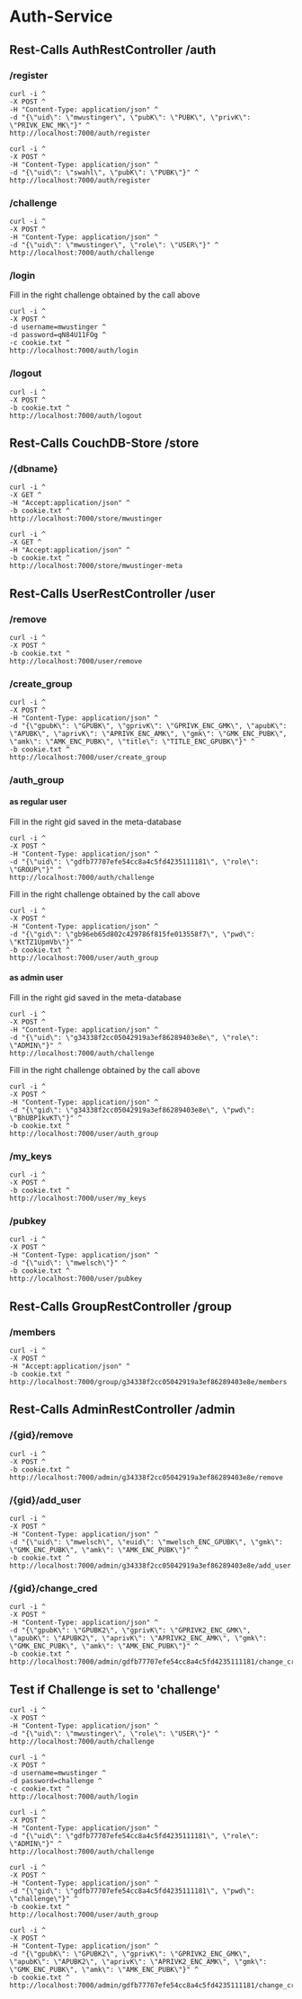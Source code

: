 # Auth-Service

## Rest-Calls AuthRestController /auth

### /register

```
curl -i ^
-X POST ^
-H "Content-Type: application/json" ^
-d "{\"uid\": \"mwustinger\", \"pubK\": \"PUBK\", \"privK\": \"PRIVK_ENC_MK\"}" ^
http://localhost:7000/auth/register

curl -i ^
-X POST ^
-H "Content-Type: application/json" ^
-d "{\"uid\": \"swahl\", \"pubK\": \"PUBK\"}" ^
http://localhost:7000/auth/register
```

### /challenge

```
curl -i ^
-X POST ^
-H "Content-Type: application/json" ^
-d "{\"uid\": \"mwustinger\", \"role\": \"USER\"}" ^
http://localhost:7000/auth/challenge
```

### /login

Fill in the right challenge obtained by the call above

```
curl -i ^
-X POST ^
-d username=mwustinger ^
-d password=qN84U11FOg ^
-c cookie.txt ^
http://localhost:7000/auth/login
```

### /logout

```
curl -i ^
-X POST ^
-b cookie.txt ^
http://localhost:7000/auth/logout
```

## Rest-Calls CouchDB-Store /store

### /{dbname}

```
curl -i ^
-X GET ^
-H "Accept:application/json" ^
-b cookie.txt ^
http://localhost:7000/store/mwustinger

curl -i ^
-X GET ^
-H "Accept:application/json" ^
-b cookie.txt ^
http://localhost:7000/store/mwustinger-meta
```

## Rest-Calls UserRestController /user

### /remove

```
curl -i ^
-X POST ^
-b cookie.txt ^
http://localhost:7000/user/remove
```

### /create_group

```
curl -i ^
-X POST ^
-H "Content-Type: application/json" ^
-d "{\"gpubK\": \"GPUBK\", \"gprivK\": \"GPRIVK_ENC_GMK\", \"apubK\": \"APUBK\", \"aprivK\": \"APRIVK_ENC_AMK\", \"gmk\": \"GMK_ENC_PUBK\", \"amk\": \"AMK_ENC_PUBK\", \"title\": \"TITLE_ENC_GPUBK\"}" ^
-b cookie.txt ^
http://localhost:7000/user/create_group
```

### /auth_group

#### as regular user

Fill in the right gid saved in the meta-database

```
curl -i ^
-X POST ^
-H "Content-Type: application/json" ^
-d "{\"uid\": \"gdfb77707efe54cc8a4c5fd4235111181\", \"role\": \"GROUP\"}" ^
http://localhost:7000/auth/challenge
```

Fill in the right challenge obtained by the call above

```
curl -i ^
-X POST ^
-H "Content-Type: application/json" ^
-d "{\"gid\": \"gb96eb65d802c429786f815fe013558f7\", \"pwd\": \"KtTZ1UpmVb\"}" ^
-b cookie.txt ^
http://localhost:7000/user/auth_group
```

#### as admin user

Fill in the right gid saved in the meta-database

```
curl -i ^
-X POST ^
-H "Content-Type: application/json" ^
-d "{\"uid\": \"g34338f2cc05042919a3ef86289403e8e\", \"role\": \"ADMIN\"}" ^
http://localhost:7000/auth/challenge
```

Fill in the right challenge obtained by the call above

```
curl -i ^
-X POST ^
-H "Content-Type: application/json" ^
-d "{\"gid\": \"g34338f2cc05042919a3ef86289403e8e\", \"pwd\": \"BhUBP1kvKT\"}" ^
-b cookie.txt ^
http://localhost:7000/user/auth_group
```

### /my_keys

```
curl -i ^
-X POST ^
-b cookie.txt ^
http://localhost:7000/user/my_keys
```

### /pubkey

```
curl -i ^
-X POST ^
-H "Content-Type: application/json" ^
-d "{\"uid\": \"mwelsch\"}" ^
-b cookie.txt ^
http://localhost:7000/user/pubkey
```

## Rest-Calls GroupRestController /group

### /members

```
curl -i ^
-X POST ^
-H "Accept:application/json" ^
-b cookie.txt ^
http://localhost:7000/group/g34338f2cc05042919a3ef86289403e8e/members
```

## Rest-Calls AdminRestController /admin

### /{gid}/remove

```
curl -i ^
-X POST ^
-b cookie.txt ^
http://localhost:7000/admin/g34338f2cc05042919a3ef86289403e8e/remove
```

### /{gid}/add_user

```
curl -i ^
-X POST ^
-H "Content-Type: application/json" ^
-d "{\"uid\": \"mwelsch\", \"euid\": \"mwelsch_ENC_GPUBK\", \"gmk\": \"GMK_ENC_PUBK\", \"amk\": \"AMK_ENC_PUBK\"}" ^
-b cookie.txt ^
http://localhost:7000/admin/g34338f2cc05042919a3ef86289403e8e/add_user
```

### /{gid}/change_cred

```
curl -i ^
-X POST ^
-H "Content-Type: application/json" ^
-d "{\"gpubK\": \"GPUBK2\", \"gprivK\": \"GPRIVK2_ENC_GMK\", \"apubK\": \"APUBK2\", \"aprivK\": \"APRIVK2_ENC_AMK\", \"gmk\": \"GMK_ENC_PUBK\", \"amk\": \"AMK_ENC_PUBK\"}" ^
-b cookie.txt ^
http://localhost:7000/admin/gdfb77707efe54cc8a4c5fd4235111181/change_cred
```



## Test if Challenge is set to 'challenge'

```
curl -i ^
-X POST ^
-H "Content-Type: application/json" ^
-d "{\"uid\": \"mwustinger\", \"role\": \"USER\"}" ^
http://localhost:7000/auth/challenge

curl -i ^
-X POST ^
-d username=mwustinger ^
-d password=challenge ^
-c cookie.txt ^
http://localhost:7000/auth/login

curl -i ^
-X POST ^
-H "Content-Type: application/json" ^
-d "{\"uid\": \"gdfb77707efe54cc8a4c5fd4235111181\", \"role\": \"ADMIN\"}" ^
http://localhost:7000/auth/challenge

curl -i ^
-X POST ^
-H "Content-Type: application/json" ^
-d "{\"gid\": \"gdfb77707efe54cc8a4c5fd4235111181\", \"pwd\": \"challenge\"}" ^
-b cookie.txt ^
http://localhost:7000/user/auth_group

curl -i ^
-X POST ^
-H "Content-Type: application/json" ^
-d "{\"gpubK\": \"GPUBK2\", \"gprivK\": \"GPRIVK2_ENC_GMK\", \"apubK\": \"APUBK2\", \"aprivK\": \"APRIVK2_ENC_AMK\", \"gmk\": \"GMK_ENC_PUBK\", \"amk\": \"AMK_ENC_PUBK\"}" ^
-b cookie.txt ^
http://localhost:7000/admin/gdfb77707efe54cc8a4c5fd4235111181/change_cred
```

